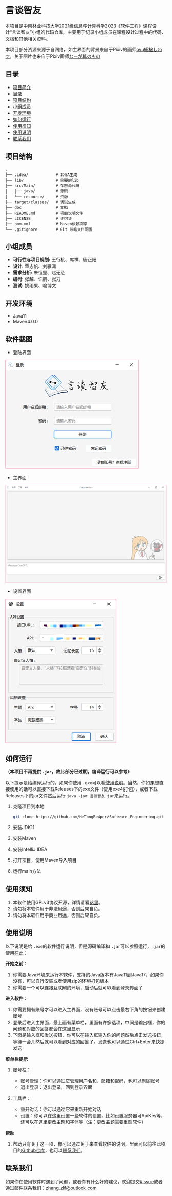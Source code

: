 # 言谈智友

本项目是中南林业科技大学2021级信息与计算科学2023《软件工程》课程设计“言谈智友”小组的代码仓库。主要用于记录小组成员在课程设计过程中的代码、文档和其他相关资料。

本项目部分资源来源于自网络，如主界面的背景来自于Pixiv的画师[ovu総桜しわす](https://www.pixiv.net/artworks/109348979)，关于图片也来自于Pixiv画师[なーが其のもの](https://www.pixiv.net/artworks/84694532)

## 目录

- [项目简介](#项目简介)
- [目录](#目录)
- [项目结构](#项目结构)
- [小组成员](#小组成员)
- [开发环境](#开发环境)
- [如何运行](#如何运行)
- [使用须知](#使用须知)
- [使用说明](#使用说明)
- [联系我们](#联系我们)

## 项目结构

```plaintext
.
├── .idea/            # IDEA生成
├── lib/              # 需要的lib
├── src/Main/         # 存放源代码
│   ├── java/         # 源码
│   └── resource/     # 资源
├── target/classes/   # 调试生成
├── doc               # 文档
├── README.md         # 项目说明文件
├── LICENSE           # 许可证
├── pom.xml           # Maven依赖项等
└── .gitignore        # Git 忽略文件配置

```

## 小组成员

* **可行性与项目规划:**
  王行杭、席祥、唐正阳
* **设计:**
  覃志帆、刘骥潇
* **需求分析:**
  朱恒坚、赵无忌
* **编码:**
  张越、许鹏、张力
* **测试:**
  姚雨果、喻博文

## 开发环境
* Java11
* Maven4.0.0

## 软件截图

- 登陆界面

![登陆界面](https://github.com/HeTongRe4per/imgurl/blob/main/Wise_Conversations/%E5%B1%8F%E5%B9%95%E6%88%AA%E5%9B%BE%202024-06-26%20153902.png?raw=true)

- 主界面

![主界面](https://github.com/HeTongRe4per/imgurl/blob/main/Wise_Conversations/%E5%B1%8F%E5%B9%95%E6%88%AA%E5%9B%BE%202024-06-26%20153452.png?raw=true)

- 设置界面

![设置界面](https://github.com/HeTongRe4per/imgurl/blob/main/Wise_Conversations/cb95448797112cbc1286e38b36dba634.png?raw=true)

## 如何运行

**（本项目不再提供 `.jar`，故此部分已过期，编译运行可以参考）**

以下提示是给编译运行的，如果你使用 `.exe`可以看[使用说明](#使用说明)。当然，你如果想直接使用的话可以直接下载Releases下的exe文件（使用exe4j打包），或者下载Releases下的jar文件然后运行 `java -jar 言谈智友.jar`来运行。

1. 克隆项目到本地

   ```bash
   git clone https://github.com/HeTongRe4per/Software_Engineering.git
   ```
2. 安装JDK11
3. 安装Maven
4. 安装IntelliJ IDEA
5. 打开项目，使用Maven导入项目
6. 运行main方法

## 使用须知

1. 本软件使用GPLv3协议开源，详情请看[这里](https://github.com/HeTongRe4per/Software_Engineering/blob/master/LICENSE)。
2. 请勿将本软件用于非法用途，否则后果自负。
3. 请勿将本软件用于商业用途，否则后果自负。

## 使用说明

以下说明是给 `.exe`的软件运行说明，但是源码编译和 `.jar`可以参照运行，`.jar`的使用[在此](#如何运行)：

**开始之前：**

1. 你需要Java环境来运行本软件，支持的Java版本有Java11到Java17，如果你没有，可以自行安装或者使用zip的环境打包版本
2. 你需要一个可以连接互联网的环境，启动后就可以看到登录界面了

**进入软件：**

1. 你需要拥有账号才可以进入主界面，没有账号可以点击最右下角的按钮来创建账号
2. 登录后进入主界面，最上面有菜单栏，里面有许多选项，中间是输出框，你的问题和对应的回答都会在这里显示
3. 下面是输入框和发送按钮，你可以在输入框输入你的问题然后点击发送按钮，等待一会儿然后就可以看到对应的回答了。发送也可以通过Ctrl+Enter来快捷发送

**菜单栏提示**

1. 账号栏：

    * 账号管理：你可以通过它管理用户名和、邮箱和密码，也可以删除账号
    * 退出登录：退出登录，回到登录界面
2. 工具栏：

    * 重开对话：你可以通过它来重新开始对话
    * 设置：你可以在这里设置一些软件的设置，比如设置服务器可ApiKey等，还可以在这里更改主题和字体等（注：更改主题需要重启软件）

**帮助**

1. 帮助只有关于这一项，你可以通过关于来查看软件的说明。里面可以前往此项目的[Github仓库](https://github.com/HeTongRe4per/Software_Engineering)，也可以[联系我们](mailto:zhang_zlf@outlook.com)。


## 联系我们

如果你在使用软件时遇到了问题，或者你有什么好的建议，欢迎提交[#issue](https://github.com/HeTongRe4per/Software_Engineering/issues)或者通过邮件联系我们：[zhang_zlf@outlook.com](mailto:zhang_zlf@outlook.com)
